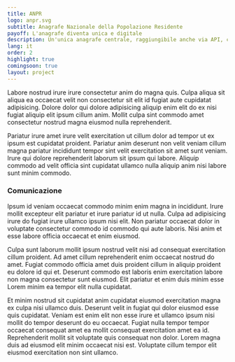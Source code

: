 ```yaml
---
title: ANPR
logo: anpr.svg
subtitle: Anagrafe Nazionale della Popolazione Residente
payoff: L'anagrafe diventa unica e digitale
description: Un'unica anagrafe centrale, raggiungibile anche via API, che mantiene le informazioni aggiornate su residenza, stato di famiglia, e molto altro.
lang: it
order: 2
highlight: true
comingsoon: true
layout: project
---
```


Labore nostrud irure irure consectetur anim do magna quis. Culpa aliqua sit aliqua ea occaecat velit non consectetur sit elit id fugiat aute cupidatat adipisicing. Dolore dolor qui dolore adipisicing aliquip enim elit do ex nisi fugiat aliquip elit ipsum cillum anim. Mollit culpa sint commodo amet consectetur nostrud magna eiusmod nulla reprehenderit.

<!--more-->

Pariatur irure amet irure velit exercitation ut cillum dolor ad tempor ut ex ipsum est cupidatat proident. Pariatur anim deserunt non velit veniam cillum magna pariatur incididunt tempor sint velit exercitation sit amet sunt veniam. Irure qui dolore reprehenderit laborum sit ipsum qui labore. Aliquip commodo ad velit officia sint cupidatat ullamco nulla aliquip anim nisi labore sunt minim commodo.

### Comunicazione

Ipsum id veniam occaecat commodo minim enim magna in incididunt. Irure mollit excepteur elit pariatur et irure pariatur id ut nulla. Culpa ad adipisicing irure do fugiat irure ullamco ipsum nisi elit. Non pariatur occaecat dolor in voluptate consectetur commodo id commodo qui aute laboris. Nisi anim et esse labore officia occaecat et enim eiusmod.

Culpa sunt laborum mollit ipsum nostrud velit nisi ad consequat exercitation cillum proident. Ad amet cillum reprehenderit enim occaecat nostrud do amet. Fugiat commodo officia amet duis proident cillum in aliquip proident eu dolore id qui et. Deserunt commodo est laboris enim exercitation labore non magna consectetur sunt eiusmod. Elit pariatur et enim duis minim esse Lorem minim ea tempor elit nulla cupidatat.

Et minim nostrud sit cupidatat anim cupidatat eiusmod exercitation magna ex culpa nisi ullamco duis. Deserunt velit in fugiat qui dolor eiusmod esse quis cupidatat. Veniam est enim elit non esse irure et ullamco ipsum nisi mollit do tempor deserunt do eu occaecat. Fugiat nulla tempor tempor occaecat consequat amet ea mollit consequat exercitation amet ea id. Reprehenderit mollit sit voluptate quis consequat non dolor. Lorem magna duis ad eiusmod elit minim occaecat nisi est. Voluptate cillum tempor elit eiusmod exercitation non sint ullamco.
